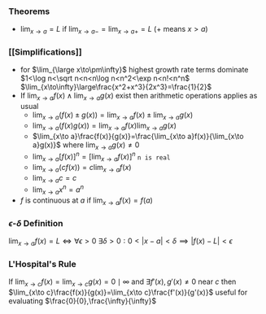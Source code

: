 ### Theorems
- $\lim_{x\to a}=L$ if $\lim_{x\to a-}=\lim_{x\to a+}=L$ ($+$ means $x>a$)
### [[Simplifications]]
- for $\lim_{\large x\to\pm\infty}$ highest growth rate terms dominate
  $1<\log n<\sqrt n<n<n\log n<n^2<\exp n<n!<n^n$
  $\lim_{x\to\infty}\large\frac{x^2+x^3}{2x^3}=\frac{1}{2}$
- If $\lim_{x\to a}f(x)\land\lim_{x\to a}g(x)$ exist then arithmetic operations applies as usual
    - $\lim_{x\to a}(f(x)\pm g(x))=\lim_{x\to a}f(x)\pm \lim_{x\to a}g(x)$
    - $\lim_{x\to a}(f(x)g(x))=\lim_{x\to a}f(x)\lim_{x\to a}g(x)$
    - $\lim_{x\to a}\frac{f(x)}{g(x)}=\frac{\lim_{x\to a}f(x)}{\lim_{x\to a}g(x)}$ where $\lim_{x\to a}g(x)\neq0$
    - $\lim_{x\to a}[f(x)]^n=[\lim_{x\to a}f(x)]^n$ `n is real`
    - $\lim_{x\to a}(cf(x))=c\lim_{x\to a}f(x)$
    - $\lim_{x\to a}c=c$
    - $\lim_{x\to a}x^n=a^n$
- $f$ is continuous at $a$ if $\lim_{x\to a}f(x)=f(a)$
### $\epsilon$-$\delta$ Definition
$\lim_{x\to a}f(x)=L\iff \forall\epsilon>0\ \exists\delta>0:0<|x-a|<\delta\implies|f(x)-L|<\epsilon$
### L'Hospital's Rule
If $\lim_{x\to c}f(x)=\lim_{x\to c}g(x)=0\mid\infty$ and $\exists f'(x),g'(x)\neq0$ near $c$ 
then $\lim_{x\to c}\frac{f(x)}{g(x)}=\lim_{x\to c}\frac{f'(x)}{g'(x)}$
useful for evaluating $\frac{0}{0},\frac{\infty}{\infty}$
